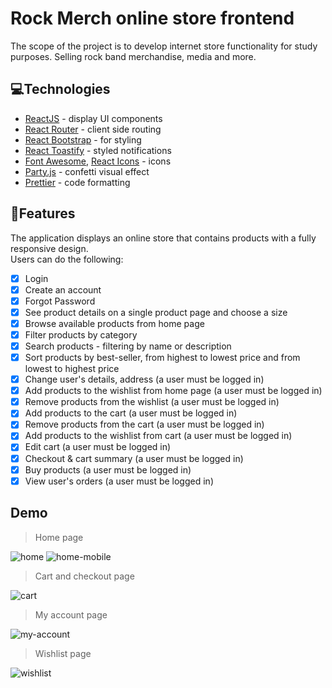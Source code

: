 # Rock Merch online store frontend

The scope of the project is to develop internet store functionality for study purposes. Selling rock band merchandise, media and more.

## 💻Technologies
- [ReactJS](https://reactjs.org/ "ReactJS") - display UI components
- [React Router](https://reactrouter.com/en/main "React Router") - client side routing
- [React Bootstrap](https://react-bootstrap.github.io/ "React Bootstrap") - for styling
- [React Toastify](https://github.com/fkhadra/react-toastify "React Toastify") - styled notifications
- [Font Awesome](https://fontawesome.com/ "Font Awesome"), [React Icons](https://react-icons.github.io/react-icons/ "React Icons") - icons
- [Party.js](https://party.js.org/ "Party.js") - confetti visual effect
- [Prettier](https://prettier.io/ "Prettier") - code formatting

## 📌Features
The application displays an online store that contains products with a fully responsive design.
<br>
Users can do the following:
- [x] Login
- [x] Create an account
- [x] Forgot Password
- [x] See product details on a single product page and choose a size
- [x] Browse available products from home page
- [x] Filter products by category
- [x] Search products - filtering by name or description
- [x] Sort products by best-seller, from highest to lowest price and from lowest to highest price
- [x] Change user's details, address (a user must be logged in)
- [x] Add products to the wishlist from home page (a user must be logged in)
- [x] Remove products from the wishlist (a user must be logged in)
- [x] Add products to the cart (a user must be logged in)
- [x] Remove products from the cart (a user must be logged in)
- [x] Add products to the wishlist from cart (a user must be logged in)
- [x] Edit cart (a user must be logged in)
- [x] Checkout & cart summary (a user must be logged in)
- [x] Buy products (a user must be logged in)
- [x] View user's orders (a user must be logged in)

## Demo
> Home page

![home](https://user-images.githubusercontent.com/75583578/221965755-e25e6a28-b3ce-4ab3-b51b-55aa8f9b532d.gif)
![home-mobile](https://user-images.githubusercontent.com/75583578/221966345-299cf11a-92ae-4dec-8acb-9a9aa958d7ae.gif)
> Cart and checkout page

![cart](https://user-images.githubusercontent.com/75583578/214094607-0eaac19a-bbb8-4b38-97c4-7cba7bf6ad8f.gif)
> My account page

![my-account](https://user-images.githubusercontent.com/75583578/215320787-e51b7468-78bc-4158-99e3-4c37b73c83c5.gif)
> Wishlist page

![wishlist](https://user-images.githubusercontent.com/75583578/218730915-e8a3b241-aaa2-4893-a761-c19edd94ad7d.gif)
